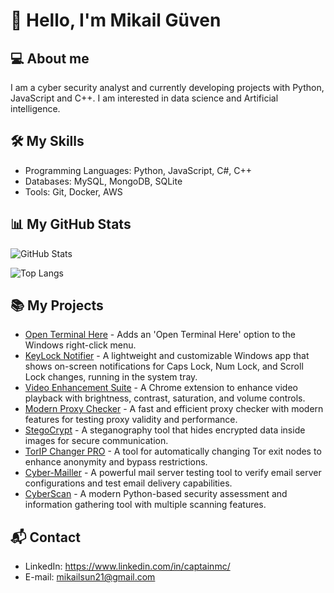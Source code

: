 # 👋 Hello, I'm Mikail Güven

## 💻 About me
I am a cyber security analyst and currently developing projects with Python, JavaScript and C++. I am interested in data science and Artificial intelligence.

## 🛠 My Skills
- Programming Languages: Python, JavaScript, C#, C++
- Databases: MySQL, MongoDB, SQLite
- Tools: Git, Docker, AWS

## 📊 My GitHub Stats
![GitHub Stats](https://github-readme-stats.vercel.app/api?username=captainmgc&show_icons=true&theme=radical)

![Top Langs](https://github-readme-stats.vercel.app/api/top-langs/?username=captainmgc&layout=compact&theme=radical)

## 📚 My Projects
- [Open Terminal Here](https://github.com/captainmgc/openterminalhere) - Adds an 'Open Terminal Here' option to the Windows right-click menu.
- [KeyLock Notifier](https://github.com/captainmgc/key-lock-notifier) - A lightweight and customizable Windows app that shows on-screen notifications for Caps Lock, Num Lock, and Scroll Lock changes, running in the system tray.
- [Video Enhancement Suite](https://github.com/captainmgc/video-enhancement-suite) - A Chrome extension to enhance video playback with brightness, contrast, saturation, and volume controls.
- [Modern Proxy Checker](https://github.com/captainmgc/modern-proxy-checker) - A fast and efficient proxy checker with modern features for testing proxy validity and performance.
- [StegoCrypt](https://github.com/captainmgc/StegoCrypt) - A steganography tool that hides encrypted data inside images for secure communication.
- [TorIP Changer PRO](https://github.com/captainmgc/TorIP-Changer-PRO) - A tool for automatically changing Tor exit nodes to enhance anonymity and bypass restrictions.
- [Cyber-Mailler](https://github.com/captainmgc/CyberMailler) - A powerful mail server testing tool to verify email server configurations and test email delivery capabilities.
- [CyberScan](https://github.com/captainmgc/CyberScan) - A modern Python-based security assessment and information gathering tool with multiple scanning features.

## 📬 Contact
- LinkedIn: https://www.linkedin.com/in/captainmc/
- E-mail: mikailsun21@gmail.com




